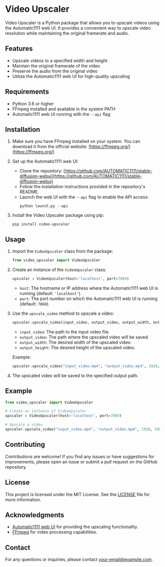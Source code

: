 # Video Upscaler

Video Upscaler is a Python package that allows you to upscale videos using the Automatic1111 web UI. It provides a convenient way to upscale video resolution while maintaining the original framerate and audio.

## Features

- Upscale videos to a specified width and height
- Maintain the original framerate of the video
- Preserve the audio from the original video
- Utilize the Automatic1111 web UI for high-quality upscaling

## Requirements

- Python 3.6 or higher
- FFmpeg installed and available in the system PATH
- Automatic1111 web UI running with the `--api` flag

## Installation

1. Make sure you have FFmpeg installed on your system. You can download it from the official website: [https://ffmpeg.org/](https://ffmpeg.org/)

2. Set up the Automatic1111 web UI:
   - Clone the repository: [https://github.com/AUTOMATIC1111/stable-diffusion-webui](https://github.com/AUTOMATIC1111/stable-diffusion-webui)
   - Follow the installation instructions provided in the repository's README.
   - Launch the web UI with the `--api` flag to enable the API access:
     ```
     python launch.py --api
     ```

3. Install the Video Upscaler package using pip:
   ```
   pip install video-upscaler
   ```

## Usage

1. Import the `VideoUpscaler` class from the package:
   ```python
   from video_upscaler import VideoUpscaler
   ```

2. Create an instance of the `VideoUpscaler` class:
   ```python
   upscaler = VideoUpscaler(host='localhost', port=7860)
   ```
   - `host`: The hostname or IP address where the Automatic1111 web UI is running (default: `'localhost'`).
   - `port`: The port number on which the Automatic1111 web UI is running (default: `7860`).

3. Use the `upscale_video` method to upscale a video:
   ```python
   upscaler.upscale_video(input_video, output_video, output_width, output_height)
   ```
   - `input_video`: The path to the input video file.
   - `output_video`: The path where the upscaled video will be saved.
   - `output_width`: The desired width of the upscaled video.
   - `output_height`: The desired height of the upscaled video.

   Example:
   ```python
   upscaler.upscale_video("input_video.mp4", "output_video.mp4", 1920, 1080)
   ```

4. The upscaled video will be saved to the specified output path.

## Example

```python
from video_upscaler import VideoUpscaler

# Create an instance of VideoUpscaler
upscaler = VideoUpscaler(host='localhost', port=7860)

# Upscale a video
upscaler.upscale_video("input_video.mp4", "output_video.mp4", 1920, 1080)
```

## Contributing

Contributions are welcome! If you find any issues or have suggestions for improvements, please open an issue or submit a pull request on the GitHub repository.

## License

This project is licensed under the MIT License. See the [LICENSE](LICENSE) file for more information.

## Acknowledgments

- [Automatic1111 web UI](https://github.com/AUTOMATIC1111/stable-diffusion-webui) for providing the upscaling functionality.
- [FFmpeg](https://ffmpeg.org/) for video processing capabilities.

## Contact

For any questions or inquiries, please contact [your-email@example.com](mailto:your-email@example.com).